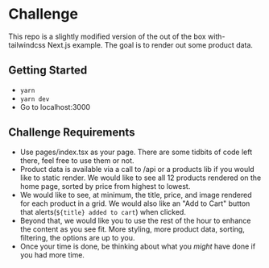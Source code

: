 # Challenge

This repo is a slightly modified version of the out of the box with-tailwindcss Next.js example. The goal is to render out some product data. 

## Getting Started

* `yarn`
* `yarn dev`
* Go to localhost:3000

## Challenge Requirements

* Use pages/index.tsx as your page. There are some tidbits of code left there, feel free to use them or not.
* Product data is available via a call to /api or a products lib if you would like to static render. We would like to see all 12 products rendered on the home page, sorted by price from highest to lowest.
* We would like to see, at minimum, the title, price, and image rendered for each product in a grid. We would also like an "Add to Cart" button that alerts(`${title} added to cart`) when clicked.
* Beyond that, we would like you to use the rest of the hour to enhance the content as you see fit. More styling, more product data, sorting, filtering, the options are up to you.
* Once your time is done, be thinking about what you _might_ have done if you had more time.
